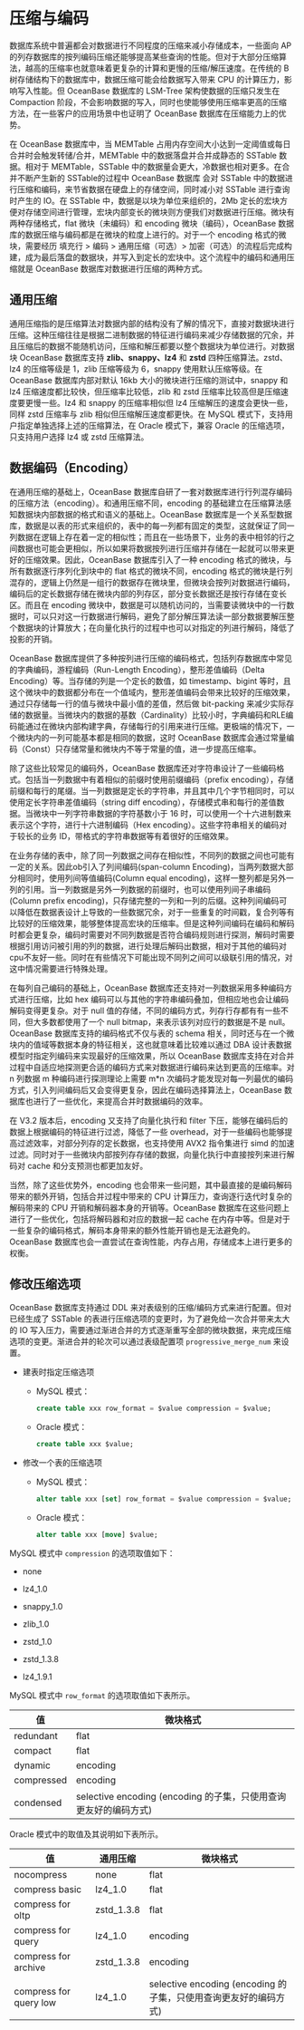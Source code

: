 # 压缩与编码

数据库系统中普遍都会对数据进行不同程度的压缩来减小存储成本，一些面向 AP 的列存数据库的按列编码压缩还能够提高某些查询的性能。但对于大部分压缩算法，越高的压缩率也就意味着更复杂的计算和更慢的压缩/解压速度。在传统的 B 树存储结构下的数据库中，数据压缩可能会给数据写入带来 CPU 的计算压力，影响写入性能。但 OceanBase 数据库的 LSM-Tree 架构使数据的压缩只发生在 Compaction 阶段，不会影响数据的写入，同时也使能够使用压缩率更高的压缩方法，在一些客户的应用场景中也证明了 OceanBase 数据库在压缩能力上的优势。

在 OceanBase 数据库中，当 MEMTable 占用内存空间大小达到一定阈值或每日合并时会触发转储/合并，MEMTable 中的数据落盘并合并成静态的 SSTable 数据。相对于 MEMTable，SSTable 中的数据量会更大，冷数据也相对更多。在合并不断产生新的 SSTable的过程中 OceanBase 数据库 会对 SSTable 中的数据进行压缩和编码，来节省数据在硬盘上的存储空间，同时减小对 SSTable 进行查询时产生的 IO。在 SSTable 中，数据是以块为单位来组织的，2Mb 定长的宏块方便对存储空间进行管理，宏块内部变长的微块则方便我们对数据进行压缩。微块有两种存储格式，flat 微块（未编码）和 encoding 微块（编码），OceanBase 数据库的数据压缩与编码都是在微块的粒度上进行的。对于一个 encoding 格式的微块，需要经历 填充行 \> 编码 \> 通用压缩（可选）\> 加密（可选）的流程后完成构建，成为最后落盘的数据块，并写入到定长的宏块中。这个流程中的编码和通用压缩就是 OceanBase 数据库对数据进行压缩的两种方式。

## 通用压缩

通用压缩指的是压缩算法对数据内部的结构没有了解的情况下，直接对数据块进行压缩。这种压缩往往是根据二进制数据的特征进行编码来减少存储数据的冗余，并且压缩后的数据不能随机访问，压缩和解压都要以整个数据块为单位进行。对数据块 OceanBase 数据库支持 **zlib、snappy、lz4** 和 **zstd** 四种压缩算法。zstd、lz4 的压缩等级是 1，zlib 压缩等级为 6，snappy 使用默认压缩等级。在 OceanBase 数据库内部对默认 16kb 大小的微块进行压缩的测试中，snappy 和 lz4 压缩速度都比较快，但压缩率比较低，zlib 和 zstd 压缩率比较高但是压缩速度要更慢一些。lz4 和 snappy 的压缩率相似但 lz4 压缩解压的速度会更快一些，同样 zstd 压缩率与 zlib 相似但压缩解压速度都更快。在 MySQL 模式下，支持用户指定单独选择上述的压缩算法，在 Oracle 模式下，兼容 Oracle 的压缩选项，只支持用户选择 lz4 或 zstd 压缩算法。

## 数据编码（Encoding）

在通用压缩的基础上，OceanBase 数据库自研了一套对数据库进行行列混存编码的压缩方法（encoding）。和通用压缩不同，encoding 的基础建立在压缩算法感知数据块内部数据的格式和语义的基础上。OceanBase 数据库是一个关系型数据库，数据是以表的形式来组织的，表中的每一列都有固定的类型，这就保证了同一列数据在逻辑上存在着一定的相似性；而且在一些场景下，业务的表中相邻的行之间数据也可能会更相似，所以如果将数据按列进行压缩并存储在一起就可以带来更好的压缩效果。因此，OceanBase 数据库引入了一种 encoding 格式的微块，与所有数据逐行序列化到块中的 flat 格式的微块不同，encoding 格式的微块是行列混存的，逻辑上仍然是一组行的数据存在微块里，但微块会按列对数据进行编码，编码后的定长数据存储在微块内部的列存区，部分变长数据还是按行存储在变长区。而且在 encoding 微块中，数据是可以随机访问的，当需要读微块中的一行数据时，可以只对这一行数据进行解码，避免了部分解压算法读一部分数据要解压整个数据块的计算放大；在向量化执行的过程中也可以对指定的列进行解码，降低了投影的开销。

OceanBase 数据库提供了多种按列进行压缩的编码格式，包括列存数据库中常见的字典编码，游程编码（Run-Length Encoding），整形差值编码（Delta Encoding）等。当存储的列是一个定长的数值，如 timestamp、bigint 等时，且这个微块中的数据都分布在一个值域内，整形差值编码会带来比较好的压缩效果，通过只存储每一行的值与微块中最小值的差值，然后做 bit-packing 来减少实际存储的数据量。当微块内的数据的基数（Cardinality）比较小时，字典编码和RLE编码能通过在微块内部构建字典，存储每行的引用来进行压缩。更极端的情况下，一个微块内的一列可能基本都是相同的数据，这时 OceanBase 数据库会通过常量编码（Const）只存储常量和微块内不等于常量的值，进一步提高压缩率。

除了这些比较常见的编码外，OceanBase 数据库还对字符串设计了一些编码格式。包括当一列数据中有着相似的前缀时使用前缀编码（prefix encoding），存储前缀和每行的尾缀。当一列数据是定长的字符串，并且其中几个字节相同时，可以使用定长字符串差值编码（string diff encoding），存储模式串和每行的差值数据。当微块中一列字符串数据的字符基数小于 16 时，可以使用一个十六进制数来表示这个字符，进行十六进制编码（Hex encoding）。这些字符串相关的编码对于较长的业务 ID，带格式的字符串数据等有着很好的压缩效果。

在业务存储的表中，除了同一列数据之间存在相似性，不同列的数据之间也可能有一定的关系。因此ob引入了列间编码(span-column Encoding)，当两列数据大部分相同时，使用列间等值编码(Column equal encoding)，这样一整列都是另外一列的引用。当一列数据是另外一列数据的前缀时，也可以使用列间子串编码(Column prefix encoding)，只存储完整的一列和一列的后缀。这种列间编码可以降低在数据表设计上导致的一些数据冗余，对于一些重复的时间戳，复合列等有比较好的压缩效果，能够整体提高宏块的压缩率。但是这种列间编码在编码和解码时都会更复杂，编码时需要对不同列数据是否符合编码规则进行探测，解码时需要根据引用访问被引用的列的数据，进行处理后解码出数据，相对于其他的编码对cpu不友好一些。同时在有些情况下可能出现不同列之间可以级联引用的情况，对这中情况需要进行特殊处理。

在每列自己编码的基础上，OceanBase 数据库还支持对一列数据采用多种编码方式进行压缩，比如 hex 编码可以与其他的字符串编码叠加，但相应地也会让编码解码变得更复杂。对于 null 值的存储，不同的编码方式，列存行存都有有一些不同，但大多数都使用了一个 null bitmap，来表示该列对应行的数据是不是 null。OceanBase 数据库支持的编码格式不仅与表的 schema 相关，同时还与在一个微块内的值域等数据本身的特征相关，这也就意味着比较难以通过 DBA 设计表数据模型时指定列编码来实现最好的压缩效果，所以 OceanBase 数据库支持在对合并过程中自适应地探测更合适的编码方式来对数据进行编码来达到更高的压缩率。对 n 列数据 m 种编码进行探测理论上需要 m\*n 次编码才能发现对每一列最优的编码方式，引入列间编码后又会变得更复杂，因此在编码选择算法上，OceanBase 数据库也进行了一些优化，来提高合并时数据编码的效率。

在 V3.2 版本后，encoding 又支持了向量化执行和 filter 下压，能够在编码后的数据上根据编码的特征进行过滤，降低了一些 overhead，对于一些编码也能够提高过滤效率，对部分列存的定长数据，也支持使用 AVX2 指令集进行 simd 的加速过滤。同时对于一些微块内部按列存存储的数据，向量化执行中直接按列来进行解码对 cache 和分支预测也都更加友好。

当然，除了这些优势外，encoding 也会带来一些问题，其中最直接的是编码解码带来的额外开销，包括合并过程中带来的 CPU 计算压力，查询逐行迭代时复杂的解码带来的 CPU 开销和解码器本身的开销等。OceanBase 数据库在这些问题上进行了一些优化，包括将解码器和对应的数据一起 cache 在内存中等。但是对于一些复杂的编码格式，解码本身带来的额外性能开销也是无法避免的。OceanBase 数据库也会一直尝试在查询性能，内存占用，存储成本上进行更多的权衡。

## 修改压缩选项

OceanBase 数据库支持通过 DDL 来对表级别的压缩/编码方式来进行配置。但对已经生成了 SSTable 的表进行压缩选项的变更时，为了避免给一次合并带来太大的 IO 写入压力，需要通过渐进合并的方式逐渐重写全部的微块数据，来完成压缩选项的变更。渐进合并的轮次可以通过表级配置项 `progressive_merge_num` 来设置。

* 建表时指定压缩选项

  * MySQL 模式：

    ```sql
    create table xxx row_format = $value compression = $value;
    ```

  * Oracle 模式：

    ```sql
    create table xxx $value;
    ```

* 修改一个表的压缩选项

  * MySQL 模式：

    ```sql
    alter table xxx [set] row_format = $value compression = $value;
    ```

  * Oracle 模式：

    ```sql
    alter table xxx [move] $value;
    ```

MySQL 模式中 `compression` 的选项取值如下：

* none

* lz4_1.0

* snappy_1.0

* zlib_1.0

* zstd_1.0

* zstd_1.3.8

* lz4_1.9.1

MySQL 模式中 `row_format` 的选项取值如下表所示。

|     值      |                               微块格式                               |
|------------|------------------------------------------------------------------|
| redundant  | flat                                                             |
| compact    | flat                                                             |
| dynamic    | encoding                                                         |
| compressed | encoding                                                         |
| condensed  | selective encoding  (encoding 的子集，只使用查询更友好的编码方式) |

Oracle 模式中的取值及其说明如下表所示。

|           值            |    通用压缩    |                               微块格式                               |
|------------------------|------------|------------------------------------------------------------------|
| nocompress             | none       | flat                                                             |
| compress basic         | lz4_1.0    | flat                                                             |
| compress for oltp      | zstd_1.3.8 | flat                                                             |
| compress for query     | lz4_1.0    | encoding                                                         |
| compress for archive   | zstd_1.3.8 | encoding                                                         |
| compress for query low | lz4_1.0    | selective encoding  (encoding 的子集，只使用查询更友好的编码方式) |
